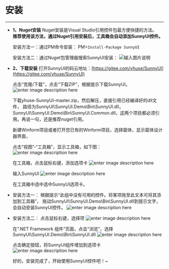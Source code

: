 # 安装
---
- **1、Nuget安装** 
  Nuget安装是Visual Studio引用控件包最方便快捷的方法。    
   **推荐使用该方法，通过Nuget引用安装后，工具箱会自动添加SunnyUI控件。** 

  安装方法一：通过PM命令安装： 
  PM>`Install-Package SunnyUI`
  
  安装方法二：通过Nuget包管理器搜索SunnyUI安装：
  ![输入图片说明](./assets/f6dce88d_416720.png)

  
  
- **2、下载安装** 
  打开SunnyUI的码云地址：[https://gitee.com/yhuse/SunnyUI](https://gitee.com/yhuse/SunnyUI)

  点击“克隆/下载”，点击“下载ZIP”，根据提示下载SunnyUI。
  ![enter image description here](./assets/223010_76cd4ac9_416720.png)

  
  
  下载yhuse-SunnyUI-master.zip，然后解压，直接引用已经编译好的dll文件，
  路径为SunnyUI\SunnyUI.Demo\Bin\SunnyUI.dll，SunnyUI\SunnyUI.Demo\Bin\SunnyUI.Common.dll，这两个项目都必须引用。再说一句，还是推荐nuget引用。

  新建Winform项目或者打开您已有的Winform项目，选择窗体，显示窗体设计器界面，
  
  点击“视图”-“工具箱”，显示工具箱，如下图：
  ![enter image description here](./assets/223028_c2e448fb_416720.png)
  
  
  
  在工具箱，点击鼠标右键，添加选项卡
  ![enter image description here](./assets/223037_2d7d4804_416720.png)
  
  
  
  输入SunnyUI
  ![enter image description here](./assets/223050_8c94ab32_416720.png)
  
  
  
  在工具箱中选中选中SunnyUI选项卡。
  
- 安装方法一：
  根据提示“此组中没有可用的控件。将某项拖至此文本可将其添加到工具箱”，
  拖动SunnyUI\SunnyUI.Demo\Bin\SunnyUI.dll到提示文字，会自动安装SunnyUI控件。
  ![enter image description here](./assets/223100_a6e9cf21_416720.png)

  
  
- 安装方法二：
  点击鼠标右键，选择项
  ![enter image description here](./assets/223202_2f598874_416720.png)

  
  
  在“.NET Framework 组件”页面，点击“浏览”，选择SunnyUI\SunnyUI.Demo\Bin\SunnyUI.dll
  ![enter image description here](./assets/223215_df2507fa_416720.png)
  
  
  
  点击确定按钮，将SunnyUI组件增加到选项卡
  ![enter image description here](./assets/223230_704d3f19_416720.png)
  
  
  
  好的，安装完成了，开始使用SunnyUI控件吧！~